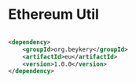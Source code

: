 # Ethereum Util

```xml

<dependency>
    <groupId>org.beykery</groupId>
    <artifactId>eu</artifactId>
    <version>1.0.0</version>
</dependency>
```
